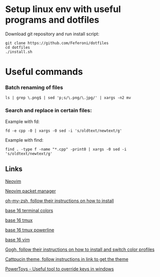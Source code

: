 # Setup linux env with useful programs and dotfiles
Download git repository and run install script:
```
git clone https://github.com/Feferoni/dotfiles
cd dotfiles
./install.sh
```

# Useful commands
### Batch renaming of files
```
ls | grep \.png$ | sed 'p;s/\.png/\.jpg/' | xargs -n2 mv
```
### Search and replace in certain files:
Example with fd:
```
fd -e cpp -0 | xargs -0 sed -i 's/oldtext/newtext/g'
```
Example with find:
```
find . -type f -name "*.cpp" -print0 | xargs -0 sed -i 's/oldtext/newtext/g'
```

## Links
[Neovim](https://github.com/neovim/neovim)

[Neovim packet manager](https://github.com/wbthomason/packer.nvim)

[oh-my-zsh, follow their instructions on how to install](https://github.com/ohmyzsh/ohmyzsh/)

[base 16 terminal colors](https://github.com/tinted-theming/base16-shell)

[base 16 tmux](https://github.com/tinted-theming/base16-tmux)

[base 16 tmux powerline](https://github.com/teddyhwang/base16-tmux-powerline)

[base 16 vim](https://github.com/tinted-theming/base16-vim)

[Gogh, follow their instructions on how to install and switch color profiles](https://github.com/Gogh-Co/Gogh)

[Cattpucin theme, follow instructions in link to get the theme](https://github.com/catppuccin/windows-terminal)

[PowerToys - Useful tool to override keys in windows](https://github.com/microsoft/PowerToys)
